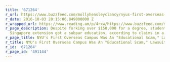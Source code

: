 ```yaml
---
title: '671264'
r_url: https://www.buzzfeed.com/mollyhensleyclancy/nyus-first-overseas-campus-was-an-educational-scam-lawsuit-s
r_date: 2016-10-03 20:15:06.849000000 Z
r_wrapped_url: https://www.reading.am/p/4rxw/https://www.buzzfeed.com/mollyhensleyclancy/nyus-first-overseas-campus-was-an-educational-scam-lawsuit-s
r_page_description: Despite forking over $150,000 for a degree, students at the school's
  Singapore extension got a subpar education, according to claims in a new lawsuit.
r_page_title: NYU's First Overseas Campus Was An "Educational Scam," Lawsuit Says
r_title: NYU's First Overseas Campus Was An "Educational Scam," Lawsuit Says
r_id: '671264'
r_page_id: '491144'
---
```


